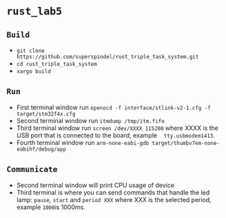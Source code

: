# `rust_lab5`

## `Build`
* `git clone https://github.com/superspindel/rust_triple_task_system.git`
* `cd rust_triple_task_system`
* `xargo build`

## `Run`
* First terminal window run `openocd -f interface/stlink-v2-1.cfg -f target/stm32f4x.cfg`
* Second terminal window run `itmdump /tmp/itm.fifo`
* Third terminal window run `screen /dev/XXXX 115200` where XXXX is the USB port that is connected to the board, example    `tty.usbmodem1413`.
* Fourth terminal window run `arm-none-eabi-gdb target/thumbv7em-none-eabihf/debug/app`

## `Communicate`
* Second terminal window will print CPU usage of device
* Third terminal is where you can send commands that handle the led lamp: `pause`, `start` and `period XXX` where XXX is the selected period, example `1000`is 1000ms.
